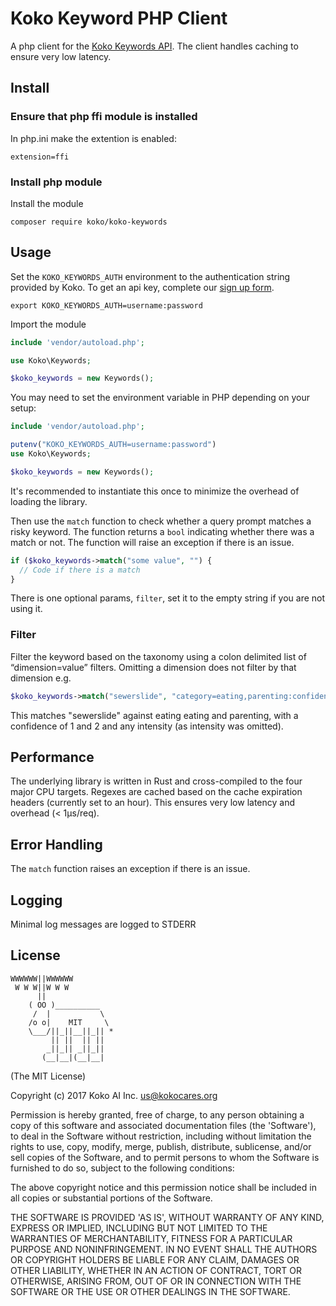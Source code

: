 Koko Keyword PHP Client
============

A php client  for the [Koko Keywords API](https://developers.kokocares.org). The client handles caching to ensure very low latency.


## Install

### Ensure that php ffi module is installed
In php.ini make the extention is enabled:

```
extension=ffi
```

### Install php module

Install the module

```
composer require koko/koko-keywords
```

## Usage

Set the `KOKO_KEYWORDS_AUTH` environment to the authentication string provided
by Koko. To get an api key, complete our [sign up form](https://r.kokocares.org/api_signup).

```
export KOKO_KEYWORDS_AUTH=username:password
```

Import the module

```php
include 'vendor/autoload.php';

use Koko\Keywords;

$koko_keywords = new Keywords();
```

You may need to set the environment variable in PHP depending on your setup:

```php
include 'vendor/autoload.php';

putenv("KOKO_KEYWORDS_AUTH=username:password")
use Koko\Keywords;

$koko_keywords = new Keywords();
```

It's recommended to instantiate this once to minimize the overhead of loading
the library.

Then use the `match` function to check whether a query prompt matches a risky
keyword. The function returns a `bool` indicating whether there was a match or
not. The function will raise an exception if there is an issue.

```php
if ($koko_keywords->match("some value", "") {
  // Code if there is a match
}

```

There is one optional params, `filter`, set it to the empty
string if you are not using it.

### Filter
Filter the keyword based on the taxonomy using a colon delimited list of “dimension=value” filters. Omitting a dimension does not filter by that dimension e.g.

```php
$koko_keywords->match("sewerslide", "category=eating,parenting:confidence=1,2")
```

This matches "sewerslide" against eating eating and parenting, with a confidence of 1 and 2 and any intensity (as intensity was omitted).

## Performance
The underlying library is written in Rust and cross-compiled to the four major CPU targets. Regexes are cached based on the cache expiration headers (currently set to an hour). This ensures very low latency and overhead (< 1μs/req).


## Error Handling
The `match` function raises an exception if there is an issue.

## Logging
Minimal log messages are logged to STDERR

## License

```
WWWWWW||WWWWWW
 W W W||W W W
      ||
    ( OO )__________
     /  |           \
    /o o|    MIT     \
    \___/||_||__||_|| *
         || ||  || ||
        _||_|| _||_||
       (__|__|(__|__|
```

(The MIT License)

Copyright (c) 2017 Koko AI Inc. <us@kokocares.org>

Permission is hereby granted, free of charge, to any person obtaining a copy of this software and associated documentation files (the 'Software'), to deal in the Software without restriction, including without limitation the rights to use, copy, modify, merge, publish, distribute, sublicense, and/or sell copies of the Software, and to permit persons to whom the Software is furnished to do so, subject to the following conditions:

The above copyright notice and this permission notice shall be included in all copies or substantial portions of the Software.

THE SOFTWARE IS PROVIDED 'AS IS', WITHOUT WARRANTY OF ANY KIND, EXPRESS OR IMPLIED, INCLUDING BUT NOT LIMITED TO THE WARRANTIES OF MERCHANTABILITY, FITNESS FOR A PARTICULAR PURPOSE AND NONINFRINGEMENT. IN NO EVENT SHALL THE AUTHORS OR COPYRIGHT HOLDERS BE LIABLE FOR ANY CLAIM, DAMAGES OR OTHER LIABILITY, WHETHER IN AN ACTION OF CONTRACT, TORT OR OTHERWISE, ARISING FROM, OUT OF OR IN CONNECTION WITH THE SOFTWARE OR THE USE OR OTHER DEALINGS IN THE SOFTWARE.
